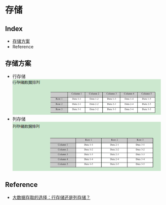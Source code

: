 存储
===

Index
---
- [存储方案](#存储方案)
- Reference

## 存储方案
- 行存储<br/>
![示例图](../图片/行存储数据排列格式.png)
- 列存储<br/>
![示例图](../图片/列存储数据排列格式.png)

## Reference
- [大数据存取的选择：行存储还是列存储？](https://www.infoq.cn/article/bigdata-store-choose)
